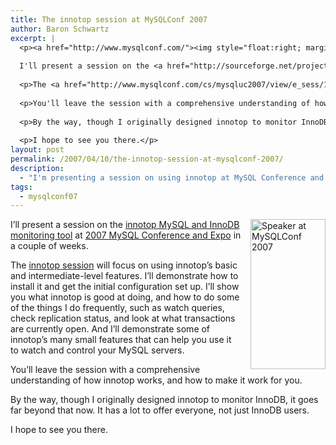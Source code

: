 ```yaml
---
title: The innotop session at MySQLConf 2007
author: Baron Schwartz
excerpt: |
  <p><a href="http://www.mysqlconf.com/"><img style="float:right; margin-left: 15px" src="http://conferences.oreillynet.com/images/mysqluc2007/banners/speakers/120x240.jpg" width="120" height="240" alt="Speaker at MySQLConf 2007" /></a>
  
  I'll present a session on the <a href="http://sourceforge.net/projects/innotop">innotop MySQL and InnoDB monitoring tool</a> at <a href="http://www.mysqlconf.com/">2007 MySQL Conference and Expo</a> in a couple of weeks.</p>
  
  <p>The <a href="http://www.mysqlconf.com/cs/mysqluc2007/view/e_sess/13213">innotop session</a> will focus on using innotop's basic and intermediate-level features.  I'll demonstrate how to install it and get the initial configuration set up.  I'll show you what innotop is good at doing, and how to do some of the things I do frequently, such as watch queries, check replication status, and look at what transactions are currently open.  And I'll demonstrate some of innotop's many small features that can help you use it to watch and control your MySQL servers.</p>
  
  <p>You'll leave the session with a comprehensive understanding of how innotop works, and how to make it work for you.</p>
  
  <p>By the way, though I originally designed innotop to monitor InnoDB, it goes far beyond that now.  It has a lot to offer everyone, not just InnoDB users.</p>
  
  <p>I hope to see you there.</p>
layout: post
permalink: /2007/04/10/the-innotop-session-at-mysqlconf-2007/
description:
  - "I'm presenting a session on using innotop at MySQL Conference and Expo 2007."
tags:
  - mysqlconf07
---
```

[<img style="float:right; margin-left: 15px" src="http://conferences.oreillynet.com/images/mysqluc2007/banners/speakers/120x240.jpg" width="120" height="240" alt="Speaker at MySQLConf 2007" />][1] I&#8217;ll present a session on the [innotop MySQL and InnoDB monitoring tool][2] at [2007 MySQL Conference and Expo][1] in a couple of weeks.

The [innotop session][3] will focus on using innotop&#8217;s basic and intermediate-level features. I&#8217;ll demonstrate how to install it and get the initial configuration set up. I&#8217;ll show you what innotop is good at doing, and how to do some of the things I do frequently, such as watch queries, check replication status, and look at what transactions are currently open. And I&#8217;ll demonstrate some of innotop&#8217;s many small features that can help you use it to watch and control your MySQL servers.

You&#8217;ll leave the session with a comprehensive understanding of how innotop works, and how to make it work for you.

By the way, though I originally designed innotop to monitor InnoDB, it goes far beyond that now. It has a lot to offer everyone, not just InnoDB users.

I hope to see you there.

 [1]: http://www.mysqlconf.com/
 [2]: http://code.google.com/p/innotop
 [3]: http://www.mysqlconf.com/cs/mysqluc2007/view/e_sess/13213
